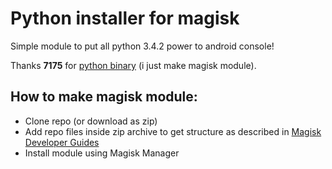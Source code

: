 # Python installer for magisk

Simple module to put all python 3.4.2 power to android console!

Thanks **7175** for [python binary](https://dl.xda-cdn.com/3/0/6/4/4/2/0/python3.4.2_noedify_installer.zip?key=J9QDIO1eV-xKg59TK_U4dA&ts=1596144425) (i just make magisk module).

## How to make magisk module: 
- Clone repo (or download as zip) 
- Add repo files inside zip archive to get structure as described in [Magisk Developer Guides](https://topjohnwu.github.io/Magisk/guides.html) 
- Install module using Magisk Manager 



